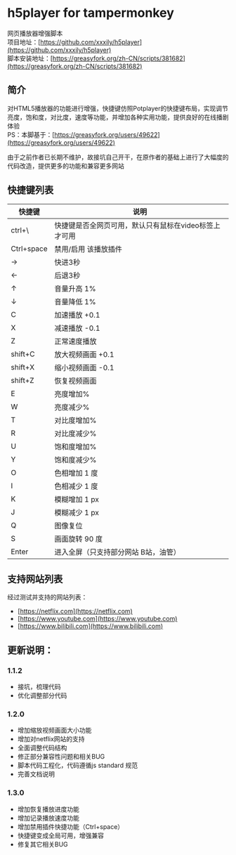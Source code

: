 # h5player for tampermonkey
网页播放器增强脚本  
项目地址：[https://github.com/xxxily/h5player](https://github.com/xxxily/h5player)  
脚本安装地址：[https://greasyfork.org/zh-CN/scripts/381682](https://greasyfork.org/zh-CN/scripts/381682)

## 简介

对HTML5播放器的功能进行增强，快捷键仿照Potplayer的快捷键布局，实现调节亮度，饱和度，对比度，速度等功能，并增加各种实用功能，提供良好的在线播剧体验  
PS：本脚基于：[https://greasyfork.org/users/49622](https://greasyfork.org/users/49622)    

由于之前作者已长期不维护，故接坑自己开干，在原作者的基础上进行了大幅度的代码改造，提供更多的功能和兼容更多网站

  
## 快捷键列表
|  快捷键   | 说明    |
| --- | --- |
| ctrl+\ | 快捷键是否全网页可用，默认只有鼠标在video标签上才可用 |
| Ctrl+space | 禁用/启用 该播放插件 |
| → | 快进3秒 |
| ← | 后退3秒 |
| ↑ | 音量升高 1% |
| ↓ | 音量降低 1% |
| C | 加速播放 +0.1 |
| X | 减速播放 -0.1 |
| Z | 正常速度播放 |
| shift+C | 放大视频画面 +0.1 |
| shift+X | 缩小视频画面 -0.1 |
| shift+Z | 恢复视频画面 |
| E | 亮度增加% |
| W | 亮度减少% |
| T | 对比度增加% |
| R | 对比度减少% |
| U | 饱和度增加% |
| Y | 饱和度减少% |
| O | 色相增加 1 度 |
| I | 色相减少 1 度 |
| K | 模糊增加 1 px |
| J | 模糊减少 1 px |
| Q | 图像复位 |
| S | 画面旋转 90 度 |
| Enter | 进入全屏（只支持部分网站 B站，油管） |

## 支持网站列表
经过测试并支持的网站列表：
* [https://netflix.com](https://netflix.com)
* [https://www.youtube.com](https://www.youtube.com)
* [https://www.bilibili.com](https://www.bilibili.com)


## 更新说明：

### 1.1.2
* 接坑，梳理代码
* 优化调整部分代码

### 1.2.0
* 增加缩放视频画面大小功能
* 增加对netflix网站的支持
* 全面调整代码结构
* 修正部分兼容性问题和相关BUG
* 脚本代码工程化，代码遵循js standard 规范
* 完善文档说明

### 1.3.0
* 增加恢复播放进度功能
* 增加记录播放速度功能
* 增加禁用插件快捷功能（Ctrl+space）
* 快捷键变成全局可用，增强兼容
* 修复其它相关BUG
